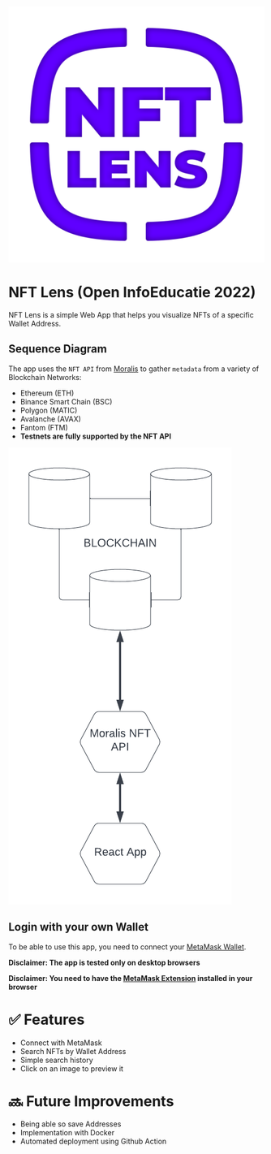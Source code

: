![NFT Lens Logo](./src/assets/logo.png)
# NFT Lens (Open InfoEducatie 2022)
NFT Lens is a simple Web App that helps you visualize NFTs of a specific Wallet Address.

## Sequence Diagram
The app uses the `NFT API` from [Moralis](https://moralis.io) to gather `metadata` from a variety of Blockchain Networks:
- Ethereum (ETH)
- Binance Smart Chain (BSC)
- Polygon (MATIC)
- Avalanche (AVAX)
- Fantom (FTM)
- **Testnets are fully supported by the NFT API**

![Sequence Diagram](./docs/diagram.png)

## Login with your own Wallet
To be able to use this app, you need to connect your [MetaMask Wallet](https://metamask.io/).

**Disclaimer: The app is tested only on desktop browsers**

**Disclaimer: You need to have the [MetaMask Extension](https://metamask.io/download/) installed in your browser**

# ✅ Features
- Connect with MetaMask
- Search NFTs by Wallet Address
- Simple search history
- Click on an image to preview it

# 🔜 Future Improvements
- Being able so save Addresses
- Implementation with Docker
- Automated deployment using Github Action
